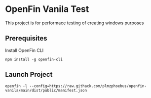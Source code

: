 # OpenFin Vanila Test
This project is for performace testing of creating windows purposes

## Prerequisites
Install OpenFin CLI  
```
npm install -g openfin-cli
```

## Launch Project  
```
openfin -l --config=https://raw.githack.com/plmzphoebus/openfin-vanila/main/dist/public/manifest.json
```
